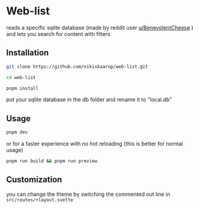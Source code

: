 # Web-list

reads a specific sqlite database (made by reddit user [u/BenevolentCheese](https://www.reddit.com/u/BenevolentCheese/) ) and lets you search for content with filters

## Installation

```bash
git clone https://github.com/nikiskaarup/web-list.git
```

```bash
cd web-list
```

```bash
pnpm install
```

put your sqlite database in the db folder and rename it to "local.db"

## Usage

```bash
pnpm dev
```

or for a faster experience with no hot reloading (this is better for normal usage)

```bash
pnpm run build && pnpm run preview
```

## Customization

you can change the theme by switching the commented out line in `src/routes/+layout.svelte`
